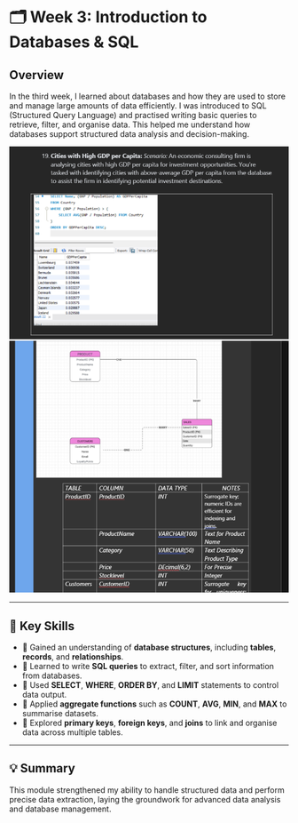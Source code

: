 # 🗂️ Week 3: Introduction to Databases & SQL

## Overview
In the third week, I learned about databases and how they are used to store and manage large amounts of data efficiently. I was introduced to SQL (Structured Query Language) and practised writing basic queries to retrieve, filter, and organise data. This helped me understand how databases support structured data analysis and decision-making.

![Week 3 Screenshot](images/Week3.png)
![Week 3 Screenshot](images/image4.png)

---

## 🧠 Key Skills

- 🔹 Gained an understanding of **database structures**, including **tables**, **records**, and **relationships**.  
- 🔹 Learned to write **SQL queries** to extract, filter, and sort information from databases.  
- 🔹 Used **SELECT**, **WHERE**, **ORDER BY**, and **LIMIT** statements to control data output.  
- 🔹 Applied **aggregate functions** such as **COUNT**, **AVG**, **MIN**, and **MAX** to summarise datasets.  
- 🔹 Explored **primary keys**, **foreign keys**, and **joins** to link and organise data across multiple tables.  

---

## 💡 Summary

This module strengthened my ability to handle structured data and perform precise data extraction, laying the groundwork for advanced data analysis and database management.
